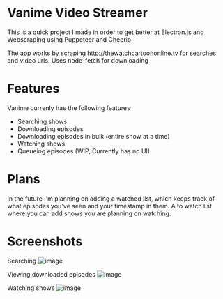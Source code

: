 # Vanime Video Streamer
This is a quick project I made in order to get better at Electron.js and Webscraping using Puppeteer and Cheerio

The app works by scraping http://thewatchcartoononline.tv for searches and video urls.
Uses node-fetch for downloading

# Features
Vanime currenly has the following features
 - Searching shows
 - Downloading episodes
 - Downloading episodes in bulk (entire show at a time)
 - Watching shows
 - Queueing episodes (WIP, Currently has no UI)

# Plans
In the future I'm planning on adding a watched list, which keeps track of what episodes you've seen and your timestamp in them.
A to watch list where you can add shows you are planning on watching.

# Screenshots
Searching
![image](https://user-images.githubusercontent.com/28778347/124400157-d65c5780-dd20-11eb-8482-a0f1e449f25a.png)

Viewing downloaded episodes
![image](https://user-images.githubusercontent.com/28778347/124400158-d78d8480-dd20-11eb-8237-7e35e6f33987.png)

Watching shows
![image](https://user-images.githubusercontent.com/28778347/124400161-d8261b00-dd20-11eb-9725-fd2a5b29795d.png)
